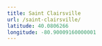 ```yaml
---
title: Saint Clairsville
url: /saint-clairsville/
latitude: 40.0806266
longitude: -80.90009160000001
---
```

